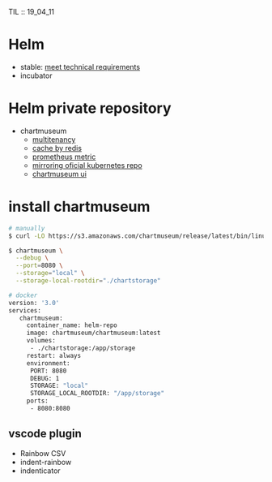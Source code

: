 TIL :: 19_04_11

# Helm
- stable: [meet technical requirements](https://github.com/helm/charts/blob/master/CONTRIBUTING.md#technical-requirements)
- incubator

# Helm private repository
- chartmuseum
  - [multitenancy](https://chartmuseum.com/docs/#multitenancy)
  - [cache by redis](https://chartmuseum.com/docs/#cache)
  - [prometheus metric](https://chartmuseum.com/docs/#prometheus-metrics)
  - [mirroring oficial kubernetes repo](https://chartmuseum.com/docs/#mirroring-the-official-kubernetes-repositories)
  - [chartmuseum ui](https://github.com/chartmuseum/ui)

# install chartmuseum
```sh
# manually
$ curl -LO https://s3.amazonaws.com/chartmuseum/release/latest/bin/linux/amd64/chartmuseum

$ chartmuseum \
  --debug \
  --port=8080 \
  --storage="local" \
  --storage-local-rootdir="./chartstorage"

# docker
version: '3.0'
services:
   chartmuseum:
     container_name: helm-repo
     image: chartmuseum/chartmuseum:latest
     volumes:
      - ./chartstorage:/app/storage
     restart: always
     environment:
      PORT: 8080
      DEBUG: 1
      STORAGE: "local"
      STORAGE_LOCAL_ROOTDIR: "/app/storage"
     ports:
      - 8080:8080
```


## vscode plugin
- Rainbow CSV
- indent-rainbow
- indenticator